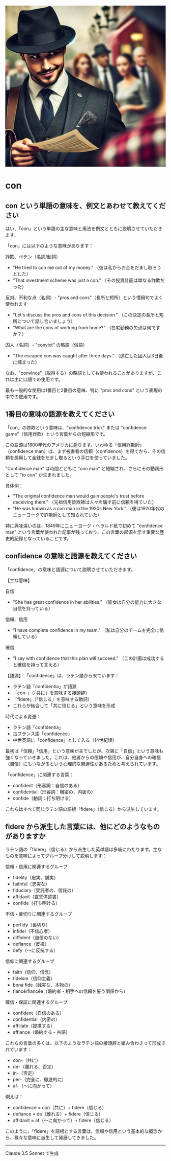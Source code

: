 ![con](./imgs/con.webp)

# con

## con という単語の意味を、例文とあわせて教えてください

はい、「con」という単語の主な意味と用法を例文とともに説明させていただきます。

「con」には以下のような意味があります：

詐欺、ペテン（名詞/動詞）

 * "He tried to con me out of my money." （彼は私からお金をだまし取ろうとした）
 * "That investment scheme was just a con." （その投資計画は単なる詐欺だった）

反対、不利な点（名詞）- "pros and cons"（長所と短所）という慣用句でよく使われます

 * "Let's discuss the pros and cons of this decision." （この決定の長所と短所について話し合いましょう）
 * "What are the cons of working from home?" （在宅勤務の欠点は何ですか？）

囚人（名詞）- "convict" の略語（俗語）

 * "The escaped con was caught after three days." （逃亡した囚人は3日後に捕まった）

なお、"convince"（説得する）の略語としても使われることがありますが、これは主に口語での使用です。

最も一般的な使用は1番目と2番目の意味、特に "pros and cons" という表現の中での使用です。

## 1番目の意味の語源を教えてください

「con」の詐欺という意味は、"confidence trick" または "confidence game"（信用詐欺）という言葉からの短縮形です。

この語源は1800年代のアメリカに遡ります。いわゆる「信用詐欺師」（confidence man）は、まず被害者の信頼（confidence）を得てから、その信頼を悪用して金銭をだまし取るという手口を使っていました。

"Confidence man" は時間とともに "con man" と短縮され、さらにその動詞形として "to con" が生まれました。

具体例：

 * "The original confidence man would gain people's trust before deceiving them." （元祖信用詐欺師は人々を騙す前に信頼を得ていた）
 * "He was known as a con man in the 1920s New York." （彼は1920年代のニューヨークで詐欺師として知られていた）

特に興味深いのは、1849年にニューヨーク・ヘラルド紙で初めて "confidence man" という言葉が使われた記事が残っており、この言葉の起源を示す重要な歴史的記録となっていることです。

## confidence の意味と語源を教えてください

「confidence」の意味と語源について説明させていただきます。

【主な意味】

自信

 * "She has great confidence in her abilities." （彼女は自分の能力に大きな自信を持っている）

信頼、信用

 * "I have complete confidence in my team." （私は自分のチームを完全に信頼している）

確信

 * "I say with confidence that this plan will succeed." （この計画は成功すると確信を持って言える）

【語源】
「confidence」は、ラテン語から来ています：

 * ラテン語「confidentia」が語源
 * 「con-」（「共に」を意味する接頭辞）
 * 「fidere」（「信じる」を意味する動詞）
 * これらが結合して「共に信じる」という意味を形成

時代による変遷：

 * ラテン語「confidentia」
 * 古フランス語「confidence」
 * 中世英語に「confidence」として入る（14世紀頃）

最初は「信頼」「信用」という意味が主でしたが、次第に「自信」という意味も強くなっていきました。これは、他者からの信頼や信用が、自分自身への確信（自信）にもつながるという心理的な関連性があるためと考えられています。

「confidence」に関連する言葉：

 * confident（形容詞：自信のある）
 * confidential（形容詞：機密の、内密の）
 * confide（動詞：打ち明ける）

これらはすべて同じラテン語の語根「fidere」（信じる）から派生しています。

## fidere から派生した言葉には、他にどのようなものがありますか

ラテン語の「fidere」（信じる）から派生した英単語は多岐にわたります。主なものを意味によってグループ分けして説明します：

信頼・信用に関連するグループ

 * fidelity（忠実、誠実）
 * faithful（忠実な）
 * fiduciary（受託者の、信託の）
 * affidavit（宣誓供述書）
 * confide（打ち明ける）

不信・裏切りに関連するグループ

 * perfidy（裏切り）
 * infidel（不信心者）
 * diffident（自信のない）
 * defiance（反抗）
 * defy（～に反抗する）

信仰に関連するグループ

 * faith（信仰、信念）
 * fideism（信仰主義）
 * bona fide（誠実な、本物の）
 * fiancé/fiancée（婚約者 - 相手への信頼を誓う関係から）

確信・保証に関連するグループ

 * confident（自信のある）
 * confidential（内密の）
 * affiliate（提携する）
 * affiance（婚約する - 古語）

これらの言葉の多くは、以下のようなラテン語の接頭辞と組み合わさって形成されています：

 * con-（共に）
 * de-（離れる、否定）
 * in-（否定）
 * per-（完全に、徹底的に）
 * af-（～に向かって）

例えば：

 * confidence = con（共に）+ fidere（信じる）
 * defiance = de（離れる）+ fidere（信じる）
 * affidavit = af（～に向かって）+ fidere（信じる）

このように、「fidere」を語根とする言葉は、信頼や信用という基本的な概念から、様々な意味に派生して発展してきました。


---
Claude 3.5 Sonnet で生成
